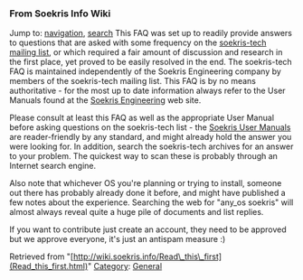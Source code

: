 
### From Soekris Info Wiki



Jump to: [navigation](Read_this_first.html#column-one), [search](Read_this_first.html#searchInput) 
This FAQ was set up to readily provide answers to questions that are asked with some frequency on the [soekris-tech mailing list](https://web.archive.org/web/20180610231634/http://lists.soekris.com/mailman/listinfo/soekris-tech "http://lists.soekris.com/mailman/listinfo/soekris-tech"), or which required a fair amount of discussion and research in the first place, yet proved to be easily resolved in the end. The soekris-tech FAQ is maintained independently of the Soekris Engineering company by members of the soekris-tech mailing list. This FAQ is by no means authoritative - for the most up to date information always refer to the User Manuals found at the [Soekris Engineering](https://web.archive.org/web/20180610231634/http://www.soekris.com/ "http://www.soekris.com/") web site.


Please consult at least this FAQ as well as the appropriate User Manual before asking questions on the soekris-tech list - the [Soekris User Manuals](https://web.archive.org/web/20180610231634/http://www.soekris.com/downloads.htm "http://www.soekris.com/downloads.htm") are reader-friendly by any standard, and might already hold the answer you were looking for. In addition, search the soekris-tech archives for an answer to your problem. The quickest way to scan these is probably through an Internet search engine.


Also note that whichever OS you're planning or trying to install, someone out there has probably already done it before, and might have published a few notes about the experience. Searching the web for "any\_os soekris" will almost always reveal quite a huge pile of documents and list replies.


If you want to contribute just create an account, they need to be approved but we approve everyone, it's just an antispam measure :)





Retrieved from "[http://wiki.soekris.info/Read\_this\_first](Read_this_first.html)"
[Category](https://web.archive.org/web/20180610231634/http://wiki.soekris.info/Special:Categories "Special:Categories"): [General](https://web.archive.org/web/20180610231634/http://wiki.soekris.info/Category:General "Category:General")

 

